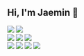   ## Hi, I'm Jaemin 🫠
  
  <div align="left">
    <img src="https://skillicons.dev/icons?i=js" />
    <img src="https://skillicons.dev/icons?i=ts" />
    <br />
    <img src="https://skillicons.dev/icons?i=react" />
    <img src="https://skillicons.dev/icons?i=nextjs" />
    <img src="https://skillicons.dev/icons?i=vue" />
    <br />
    <img src="https://skillicons.dev/icons?i=redux" />
    <img src="https://skillicons.dev/icons?i=styledcomponents" />
    <img src="https://skillicons.dev/icons?i=emotion" />
    <img src="https://skillicons.dev/icons?i=tailwindcss" />
  </div>



<div align="left">
  


<!--
**jmean12/jmean12** is a ✨ _special_ ✨ repository because its `README.md` (this file) appears on your GitHub profile.

Here are some ideas to get you started:

- 🔭 I’m currently working on ...
- 🌱 I’m currently learning ...
- 👯 I’m looking to collaborate on ...
- 🤔 I’m looking for help with ...
- 💬 Ask me about ...
- 📫 How to reach me: ...
- 😄 Pronouns: ...
- ⚡ Fun fact: ...

[![Anurag's github stats](https://github-readme-stats.vercel.app/api?username=jmean12)](https://github.com/anuraghazra/github-readme-stats)
-->  
</div>
